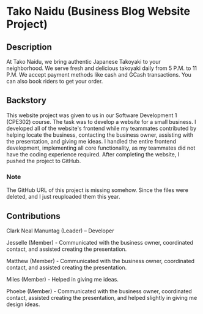 # Tako Naidu (Business Blog Website Project)

## Description
At Tako Naidu, we bring authentic Japanese Takoyaki to your neighborhood. We serve fresh and delicious takoyaki daily from 5 P.M. to 11 P.M. We accept payment methods like cash and GCash transactions. You can also book riders to get your order.

## Backstory
This website project was given to us in our Software Development 1 (CPE302) course. The task was to develop a website for a small business. I developed all of the website's frontend while my teammates contributed by helping locate the business, contacting the business owner, assisting with the presentation, and giving me ideas. I handled the entire frontend development, implementing all core functionality, as my teammates did not have the coding experience required. After completing the website, I pushed the project to GitHub.

### Note
The GitHub URL of this project is missing somehow. Since the files were deleted, and I just reuploaded them this year.

## Contributions
Clark Neal Manuntag (Leader) – Developer

Jesselle (Member) - Communicated with the business owner, coordinated contact, and assisted creating the presentation.

Matthew (Member) - Communicated with the business owner, coordinated contact, and assisted creating the presentation.

Miles (Member) - Helped in giving me ideas.

Phoebe (Member) - Communicated with the business owner, coordinated contact, assisted creating the presentation, and helped slightly in giving me design ideas.

